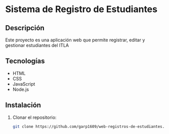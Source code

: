 # Sistema de Registro de Estudiantes

## Descripción
Este proyecto es una aplicación web que permite registrar, editar y gestionar estudiantes del ITLA

## Tecnologías
- HTML
- CSS
- JavaScript
- Node.js

## Instalación
1. Clonar el repositorio:
   ```bash
   git clone https://github.com/garp1609/web-registros-de-estudiantes.git
